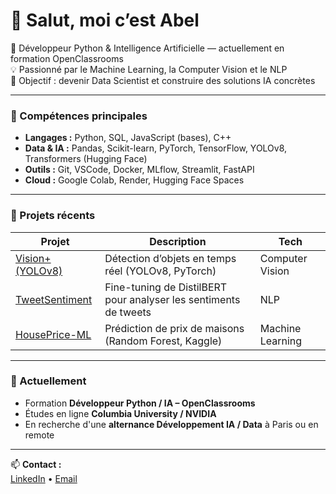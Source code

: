 # 👋 Salut, moi c’est Abel

🎯 Développeur Python & Intelligence Artificielle — actuellement en formation OpenClassrooms  
💡 Passionné par le Machine Learning, la Computer Vision et le NLP  
🚀 Objectif : devenir Data Scientist et construire des solutions IA concrètes  

---

### 🧠 Compétences principales
- **Langages :** Python, SQL, JavaScript (bases), C++  
- **Data & IA :** Pandas, Scikit-learn, PyTorch, TensorFlow, YOLOv8, Transformers (Hugging Face)  
- **Outils :** Git, VSCode, Docker, MLflow, Streamlit, FastAPI  
- **Cloud :** Google Colab, Render, Hugging Face Spaces  

---

### 🧪 Projets récents
| Projet | Description | Tech |
|---------|--------------|------|
| [Vision+ (YOLOv8)](https://github.com/Abelchrf/vision-plus) | Détection d’objets en temps réel (YOLOv8, PyTorch) | Computer Vision |
| [TweetSentiment](https://github.com/Abelchrf/TweetSentiment) | Fine-tuning de DistilBERT pour analyser les sentiments de tweets | NLP |
| [HousePrice-ML](https://github.com/Abelchrf/HousePrice-ML/tree/main) | Prédiction de prix de maisons (Random Forest, Kaggle) | Machine Learning |

---

### 🌱 Actuellement
- Formation **Développeur Python / IA – OpenClassrooms**  
- Études en ligne **Columbia University / NVIDIA**  
- En recherche d'une **alternance Développement IA / Data** à Paris ou en remote  

---

📫 **Contact :**  
[LinkedIn](https://www.linkedin.com/in/abel-charef-a27162307) • [Email](m11.beloufa@gmail.com)
